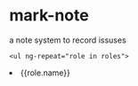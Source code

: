 # mark-note
a note system to record issuses




	<ul ng-repeat="role in roles">
<li>{{role.name}}</li>
</ul>